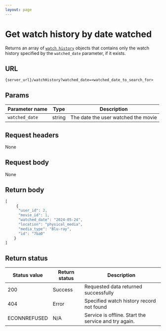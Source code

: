 ```yaml
---
layout: page
---
```


# Get watch history by date watched

Returns an array of  [`watch history`](watch-history) objects that contains only the watch history specified by the `watched_date` parameter, if it exists.

## URL

```shell
{server_url}/watchHistory?watched_date=<watched_date_to_search_for>
```

## Params

| Parameter name | Type | Description |
| -------------- | ------ | ------------ |
| `watched_date` | string | The date the user watched the movie |

## Request headers

None

## Request body

None

## Return body

```js
[
     {
      "user_id": 2,
      "movie_id": 1,
      "watched_date": "2024-05-24",
      "location": "physical_media",
      "media_type": "Blu-ray",
      "id": "7ba0"
    }
]
```

## Return status

| Status value | Return status | Description |
| ------------- | ----------- | ----------- |
| 200 | Success | Requested data returned successfully |
| 404 | Error | Specified watch history record not found |
|  ECONNREFUSED | N/A | Service is offline. Start the service and try again. |

